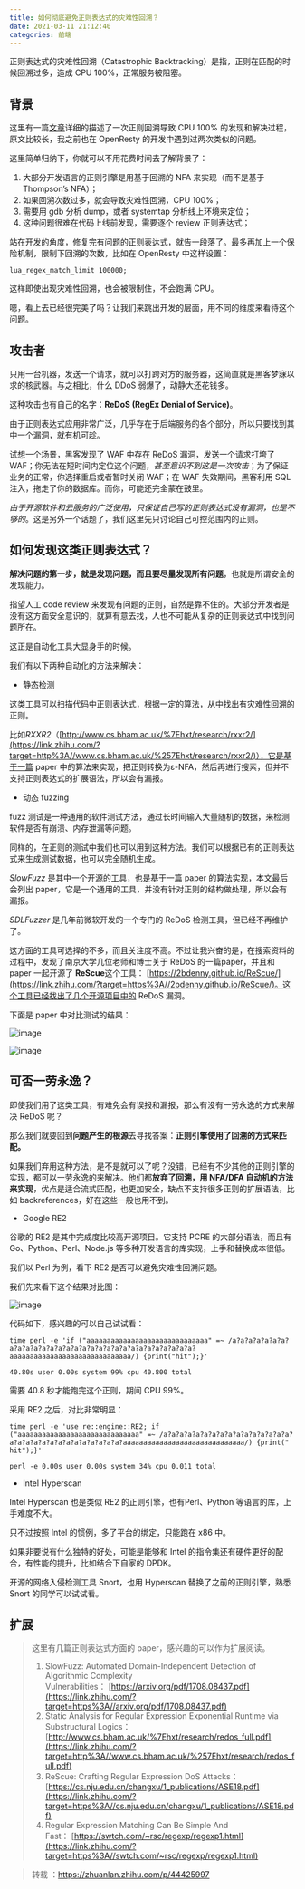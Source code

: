```yaml
---
title: 如何彻底避免正则表达式的灾难性回溯？
date: 2021-03-11 21:12:40
categories: 前端
---
```


正则表达式的灾难性回溯（Catastrophic Backtracking）是指，正则在匹配的时候回溯过多，造成 CPU 100%，正常服务被阻塞。

## 背景

这里有一篇[文章](https://zhuanlan.zhihu.com/p/38229530)详细的描述了一次正则回溯导致 CPU 100% 的发现和解决过程，原文比较长，我之前也在 OpenResty 的开发中遇到过两次类似的问题。

这里简单归纳下，你就可以不用花费时间去了解背景了：

1.  大部分开发语言的正则引擎是用基于回溯的 NFA 来实现（而不是基于 Thompson’s NFA）；
2.  如果回溯次数过多，就会导致灾难性回溯，CPU 100%；
3.  需要用 gdb 分析 dump，或者 systemtap 分析线上环境来定位；
4.  这种问题很难在代码上线前发现，需要逐个 review 正则表达式；

站在开发的角度，修复完有问题的正则表达式，就告一段落了。最多再加上一个保险机制，限制下回溯的次数，比如在 OpenResty 中这样设置：

`lua_regex_match_limit 100000;`

这样即使出现灾难性回溯，也会被限制住，不会跑满 CPU。

嗯，看上去已经很完美了吗？让我们来跳出开发的层面，用不同的维度来看待这个问题。

## 攻击者

只用一台机器，发送一个请求，就可以打跨对方的服务器，这简直就是黑客梦寐以求的核武器。与之相比，什么 DDoS 弱爆了，动静大还花钱多。

这种攻击也有自己的名字：**ReDoS (RegEx Denial of Service)**。

由于正则表达式应用非常广泛，几乎存在于后端服务的各个部分，所以只要找到其中一个漏洞，就有机可趁。

试想一个场景，黑客发现了 WAF 中存在 ReDoS 漏洞，发送一个请求打垮了 WAF；你无法在短时间内定位这个问题，*甚至意识不到这是一次攻击*；为了保证业务的正常，你选择重启或者暂时关闭 WAF；在 WAF 失效期间，黑客利用 SQL 注入，拖走了你的数据库。而你，可能还完全蒙在鼓里。

*由于开源软件和云服务的广泛使用，只保证自己写的正则表达式没有漏洞，也是不够的*。这是另外一个话题了，我们这里先只讨论自己可控范围内的正则。

## 如何发现这类正则表达式？

**解决问题的第一步，就是发现问题，而且要尽量发现所有问题**，也就是所谓安全的发现能力。

指望人工 code review 来发现有问题的正则，自然是靠不住的。大部分开发者是没有这方面安全意识的，就算有意去找，人也不可能从复杂的正则表达式中找到问题所在。

这正是自动化工具大显身手的时候。

我们有以下两种自动化的方法来解决：

*   静态检测

这类工具可以扫描代码中正则表达式，根据一定的算法，从中找出有灾难性回溯的正则。

比如*RXXR2*（[http://www.cs.bham.ac.uk/%7Ehxt/research/rxxr2/](https://link.zhihu.com/?target=http%3A//www.cs.bham.ac.uk/%257Ehxt/research/rxxr2/)），它是基于一篇 paper 中的算法来实现，把正则转换为ε-NFA，然后再进行搜索，但并不支持正则表达式的扩展语法，所以会有漏报。

*   动态 fuzzing

fuzz 测试是一种通用的软件测试方法，通过长时间输入大量随机的数据，来检测软件是否有崩溃、内存泄漏等问题。

同样的，在正则的测试中我们也可以用到这种方法。我们可以根据已有的正则表达式来生成测试数据，也可以完全随机生成。

*SlowFuzz* 是其中一个开源的工具，也是基于一篇 paper 的算法实现，本文最后会列出 paper，它是一个通用的工具，并没有针对正则的结构做处理，所以会有漏报。

*SDLFuzzer* 是几年前微软开发的一个专门的 ReDoS 检测工具，但已经不再维护了。

这方面的工具可选择的不多，而且关注度不高。不过让我兴奋的是，在搜索资料的过程中，发现了南京大学几位老师和博士关于 ReDoS 的一篇paper，并且和 paper 一起开源了 **ReScue**这个工具： [https://2bdenny.github.io/ReScue/](https://link.zhihu.com/?target=https%3A//2bdenny.github.io/ReScue/)。这个工具已经找出了几个开源项目中的 ReDoS 漏洞。

下面是 paper 中对比测试的结果：

![image](https://upload-images.jianshu.io/upload_images/10024246-f0fcc9c46059705d.jpg?imageMogr2/auto-orient/strip%7CimageView2/2/w/1240)

![image](https://upload-images.jianshu.io/upload_images/10024246-32003a30f700d785.jpg?imageMogr2/auto-orient/strip%7CimageView2/2/w/1240)

## 可否一劳永逸？

即使我们用了这类工具，有难免会有误报和漏报，那么有没有一劳永逸的方式来解决 ReDoS 呢？

那么我们就要回到**问题产生的根源**去寻找答案：**正则引擎使用了回溯的方式来匹配。**

如果我们弃用这种方法，是不是就可以了呢？没错，已经有不少其他的正则引擎的实现，都可以一劳永逸的来解决。他们都**放弃了回溯，用 NFA/DFA 自动机的方法来实现**，优点是适合流式匹配，也更加安全，缺点不支持很多正则的扩展语法，比如 backreferences，好在这些一般也用不到。

*   Google RE2

谷歌的 RE2 是其中完成度比较高开源项目。它支持 PCRE 的大部分语法，而且有 Go、Python、Perl、Node.js 等多种开发语言的库实现，上手和替换成本很低。

我们以 Perl 为例，看下 RE2 是否可以避免灾难性回溯问题。

我们先来看下这个结果对比图：

![image](https://upload-images.jianshu.io/upload_images/10024246-15ea93dc35cd94c5.jpg?imageMogr2/auto-orient/strip%7CimageView2/2/w/1240)

代码如下，感兴趣的可以自己试试看：

```
time perl -e 'if ("aaaaaaaaaaaaaaaaaaaaaaaaaaaaaa" =~ /a?a?a?a?a?a?a?a?a?a?a?a?a?a?a?a?a?a?a?a?a?a?a?a?a?a?a?a?a?a?aaaaaaaaaaaaaaaaaaaaaaaaaaaaaa/) {print("hit");}'
```

`40.80s user 0.00s system 99% cpu 40.800 total`

需要 40.8 秒才能跑完这个正则，期间 CPU 99%。

采用 RE2 之后，对比非常明显：

```
time perl -e 'use re::engine::RE2; if ("aaaaaaaaaaaaaaaaaaaaaaaaaaaaaa" =~ /a?a?a?a?a?a?a?a?a?a?a?a?a?a?a?a?a?a?a?a?a?a?a?a?a?a?a?a?a?a?aaaaaaaaaaaaaaaaaaaaaaaaaaaaaa/) {print(" hit");}'
```

`perl -e 0.00s user 0.00s system 34% cpu 0.011 total`

*   Intel Hyperscan

Intel Hyperscan 也是类似 RE2 的正则引擎，也有Perl、Python 等语言的库，上手难度不大。

只不过按照 Intel 的惯例，多了平台的绑定，只能跑在 x86 中。

如果非要说有什么独特的好处，可能是能够和 Intel 的指令集还有硬件更好的配合，有性能的提升，比如结合下自家的 DPDK。

开源的网络入侵检测工具 Snort，也用 Hyperscan 替换了之前的正则引擎，熟悉 Snort 的同学可以试试看。

## 扩展

>这里有几篇正则表达式方面的 paper，感兴趣的可以作为扩展阅读。
>1.  SlowFuzz: Automated Domain-Independent Detection of Algorithmic Complexity Vulnerabilities： [https://arxiv.org/pdf/1708.08437.pdf](https://link.zhihu.com/?target=https%3A//arxiv.org/pdf/1708.08437.pdf)
>2.  Static Analysis for Regular Expression Exponential Runtime via Substructural Logics：[http://www.cs.bham.ac.uk/%7Ehxt/research/redos_full.pdf](https://link.zhihu.com/?target=http%3A//www.cs.bham.ac.uk/%257Ehxt/research/redos_full.pdf)
>3.  ReScue: Crafting Regular Expression DoS Attacks：[https://cs.nju.edu.cn/changxu/1_publications/ASE18.pdf](https://link.zhihu.com/?target=https%3A//cs.nju.edu.cn/changxu/1_publications/ASE18.pdf)
>4.  Regular Expression Matching Can Be Simple And Fast： [https://swtch.com/~rsc/regexp/regexp1.html](https://link.zhihu.com/?target=https%3A//swtch.com/~rsc/regexp/regexp1.html)

>转载 ：https://zhuanlan.zhihu.com/p/44425997
